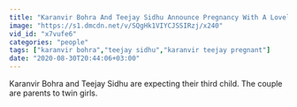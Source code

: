 ```yaml
---
title: "Karanvir Bohra And Teejay Sidhu Announce Pregnancy With A Lovely Post"
image: "https://s1.dmcdn.net/v/SQgHk1VIYCJSSIRzj/x240"
vid_id: "x7vufe6"
categories: "people"
tags: ["karanvir bohra","teejay sidhu","karanvir teejay pregnant"]
date: "2020-08-30T20:44:06+03:00"
---
```

Karanvir Bohra and Teejay Sidhu are expecting their third child. The couple are parents to twin girls.
